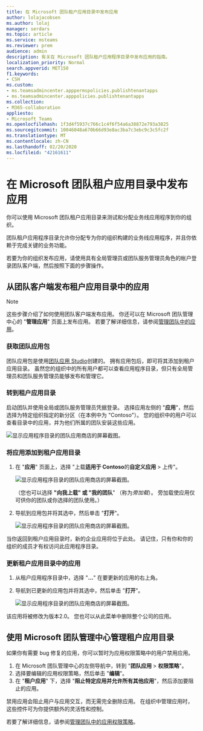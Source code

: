 ```yaml
---
title: 在 Microsoft 团队租户应用目录中发布应用
author: lolajacobsen
ms.author: lolaj
manager: serdars
ms.topic: article
ms.service: msteams
ms.reviewer: prem
audience: admin
description: 有关在 Microsoft 团队租户应用程序目录中发布应用的指南。
localization_priority: Normal
search.appverid: MET150
f1.keywords:
- CSH
ms.custom:
- ms.teamsadmincenter.apppermspolicies.publishtenantapps
- ms.teamsadmincenter.apppolicies.publishtenantapps
ms.collection:
- M365-collaboration
appliesto:
- Microsoft Teams
ms.openlocfilehash: 1f3d4f5937c766c1c4f6f54a6a38872e793a3825
ms.sourcegitcommit: 10046048a670b66d93e8ac3ba7c3ebc9c3c5fc2f
ms.translationtype: MT
ms.contentlocale: zh-CN
ms.lasthandoff: 02/20/2020
ms.locfileid: "42161611"
---
```

<a name="publish-apps-in-the-microsoft-teams-tenant-app-catalog"></a>在 Microsoft 团队租户应用目录中发布应用
=======================================================

你可以使用 Microsoft 团队租户应用目录来测试和分配业务线应用程序到你的组织。

团队租户应用程序目录允许你分配专为你的组织构建的业务线应用程序，并且你依赖于完成关键的业务功能。

若要为你的组织发布应用，请使用具有全局管理员或团队服务管理员角色的帐户登录团队客户端，然后按照下面的步骤操作。

## <a name="publish-an-app-in-the-tenant-app-catalog-from-the-teams-client"></a>从团队客户端发布租户应用目录中的应用

> [!NOTE]
> 这些步骤介绍了如何使用团队客户端发布应用。 你还可以在 Microsoft 团队管理中心的 "**管理应用**" 页面上发布应用。 若要了解详细信息，请参阅[管理团队中的应用](manage-apps.md)。

### <a name="get-a-teams-app-package"></a>获取团队应用包

团队应用包是使用[团队应用 Studio](https://docs.microsoft.com/microsoftteams/platform/get-started/get-started-app-studio)创建的。 拥有应用包后，即可将其添加到租户应用目录。 虽然您的组织中的所有用户都可以查看应用程序目录，但只有全局管理员和团队服务管理员能够发布和管理它。

### <a name="go-to-the-tenant-app-catalog"></a>转到租户应用目录

启动团队并使用全局或团队服务管理员凭据登录。 选择应用左侧的 "**应用**"，然后选择为特定组织指定的新分区（在本例中为 "Contoso"）。 您的组织中的用户可以查看目录中的应用，并为他们所属的团队安装这些应用。

![显示应用程序目录的团队应用商店的屏幕截图。](media/private-app-store-teams-image01.png)

### <a name="add-an-app-to-the-tenant-app-catalog"></a>将应用添加到租户应用目录

1. 在 "**应用**" 页面上，选择 "上载**适用于 Contoso**的**自定义应用** > 上传"。

    ![显示应用程序目录的团队应用商店的屏幕截图。](media/private-app-store-teams-image02.png)

    （您也可以选择 **"向我上载" 或 "我的团队**" （称为*旁加载*）。 旁加载使应用仅可供你的团队或你选择的团队使用。）

2. 导航到应用包并将其选中，然后单击 "**打开**"。

    ![显示应用程序目录的团队应用商店的屏幕截图。](media/private-app-store-teams-image03.png)

当你返回到租户应用目录时，新的企业应用将位于此处。 请记住，只有你和你的组织的成员才有权访问此应用程序目录。

### <a name="update-an-app-in-the-tenant-app-catalog"></a>更新租户应用目录中的应用

1. 从租户应用程序目录中，选择 "**...**" 在要更新的应用的右上角。

2. 导航到已更新的应用包并将其选中，然后单击 "**打开**"。

    ![显示应用程序目录的团队应用商店的屏幕截图。](media/private-app-store-teams-image04.png)

该应用将被修改为版本2.0。 您也可以从此菜单中删除整个公司的应用。

## <a name="use-the-microsoft-teams-admin-center-to-manage-the-tenant-app-catalog"></a>使用 Microsoft 团队管理中心管理租户应用目录

如果你有需要 bug 修复的应用，你可以暂时为应用权限策略中的用户禁用应用。

1. 在 Microsoft 团队管理中心的左侧导航中，转到 "**团队应用** > **权限策略**"。
2. 选择要编辑的应用权限策略，然后单击 "**编辑**"。
3. 在 "**租户应用**" 下，选择 "**阻止特定应用并允许所有其他应用**"，然后添加要阻止的应用。

禁用应用会阻止用户与应用交互，而无需完全删除应用。 在组织中管理应用时，这些控件可为你提供额外的灵活性和控制。

若要了解详细信息，请参阅[管理团队中的应用权限策略](teams-app-permission-policies.md)。